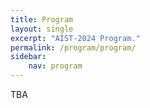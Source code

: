 ```yaml
---
title: Program
layout: single
excerpt: "AIST-2024 Program."
permalink: /program/program/
sidebar: 
    nav: program
---
```


TBA
<!---
[Open program in a new tab](https://docs.google.com/spreadsheets/d/1lQeQf_U9E-rO5ZijBFo0Mb4OLqFGIGNKJsAS30iBtJY/edit?usp=sharing) 

### Day 1 Youtube links

[1st Venue link](https://www.youtube.com/live/GQzV-uQOc5w?si=KSHdvYTKnvG1-pRG)

[2nd Venue link](https://www.youtube.com/live/puL0p7-NEHY?si=YVFrnXkulAOJy05w)

### Day 2 Youtube links

[1st Venue link](https://www.youtube.com/live/EdhnmkhkUiQ?si=H5w3utpzRuJMhvRr)

[2nd Venue link](https://www.youtube.com/live/1mCgkUUuyzM?si=GjQi70y7h_iEbcm4)


<iframe width="1000" height="2700" src="https://docs.google.com/spreadsheets/d/e/2PACX-1vSVy2byN40-ZT0dhHSu99NbfguVbPjOzxThf15GKc5RvpFxvucTVTVSShEZFaWyyGsG6SNSGQA9RkTq/pubhtml?widget=true&amp;headers=false"></iframe>
--->
